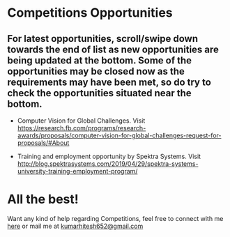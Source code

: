 # Competitions Opportunities

## For latest opportunities, scroll/swipe down towards the end of list as new opportunities are being updated at the bottom. Some of the opportunities may be closed now as the requirements may have been met, so do try to check the opportunities situated near the bottom.

- Computer Vision for Global Challenges. Visit https://research.fb.com/programs/research-awards/proposals/computer-vision-for-global-challenges-request-for-proposals/#About

- Training and employment opportunity by Spektra Systems. Visit http://blog.spektrasystems.com/2019/04/29/spektra-systems-university-training-employment-program/

# All the best!

Want any kind of help regarding Competitions, feel free to connect with me [here](https://www.linkedin.com/in/hitesh-kumar-a03a2b16b/) or mail me at kumarhitesh652@gmail.com
